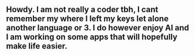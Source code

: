 ## Howdy. I am not really a coder tbh, I cant remember my where I left my keys let alone another language or 3. I do however enjoy AI and I am working on some apps that will hopefully make life easier.

<!--
**TheEsotericEel/theesotericeel** is a ✨ _special_ ✨ repository because its `README.md` (this file) appears on your GitHub profile.

Here are some ideas to get you started:

- 🔭 I’m currently working on ...
- 🌱 I’m currently learning ...
- 👯 I’m looking to collaborate on ...
- 🤔 I’m looking for help with ...
- 💬 Ask me about ...
- 📫 How to reach me: ...
- 😄 Pronouns: ...
- ⚡ Fun fact: ...
-->

